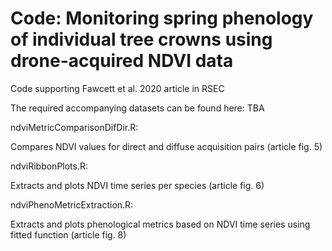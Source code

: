 # Code: Monitoring spring phenology of individual tree crowns using drone-acquired NDVI data

Code supporting Fawcett et al. 2020 article in RSEC

The required accompanying datasets can be found here: TBA


ndviMetricComparisonDifDir.R: 

Compares NDVI values for direct and diffuse acquisition pairs (article fig. 5)


ndviRibbonPlots.R: 

Extracts and plots NDVI time series per species (article fig. 6)


ndviPhenoMetricExtraction.R: 

Extracts and plots phenological metrics based on NDVI time series using fitted function (article fig. 8)





